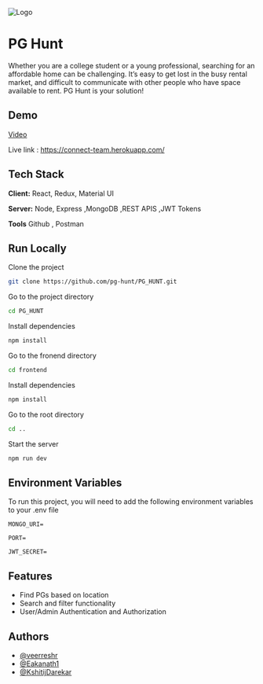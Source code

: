 
![Logo](https://res.cloudinary.com/duaooeybi/image/upload/t_media_lib_thumb/v1648362296/photos/1_nalzf0.png)


# PG Hunt

Whether you are a college student or a young professional, searching for an affordable home can be challenging. It’s easy to get lost in the busy rental market, and difficult to communicate with other people who have space available to rent. PG Hunt is your solution! 

## Demo


[Video ](https://www.loom.com/share/69ce5d653b45416a83eb6cc7fb458049)

Live link :
https://connect-team.herokuapp.com/



## Tech Stack

**Client:** React, Redux, Material UI

**Server:** Node, Express ,MongoDB ,REST  APIS ,JWT Tokens
 
**Tools** Github , Postman


## Run Locally

Clone the project

```bash
git clone https://github.com/pg-hunt/PG_HUNT.git
```

Go to the project directory

```bash
cd PG_HUNT
```

Install dependencies

```bash
npm install
```
Go to the fronend directory
```bash
cd frontend
```

Install dependencies

```bash
npm install
```
Go to the root directory
```bash
cd ..
```

Start the server

```bash
npm run dev
```


## Environment Variables

To run this project, you will need to add the following environment variables to your .env file

`MONGO_URI=`

`PORT=`

`JWT_SECRET=`

## Features

- Find PGs based on location
- Search and filter functionality 
- User/Admin Authentication and Authorization 


## Authors

- [@veerreshr](https://github.com/veerreshr)
- [@Eakanath1](https://github.com/Eakanath1)
- [@KshitijDarekar](https://github.com/KshitijDarekar)


